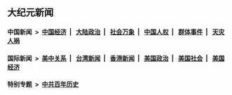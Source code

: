 ## 大纪元新闻

#### 中国新闻 &nbsp;>&nbsp; [中国经济](indexes/ncid283/README.md?10170045) &nbsp;| &nbsp; [大陆政治](indexes/ncid277/README.md?10170045) &nbsp;| &nbsp; [社会万象](indexes/ncid282/README.md?10170045) &nbsp;| &nbsp; [中国人权](indexes/ncid278/README.md?10170045) &nbsp;| &nbsp; [群体事件](indexes/ncid279/README.md?10170045) &nbsp;| &nbsp; [天灾人祸](indexes/ncid280/README.md?10170045)

#### 国际新闻 &nbsp;>&nbsp; [美中关系](indexes/nf1412576/README.md?10170045) &nbsp;| &nbsp; [台湾新闻](indexes/ncid1349361/README.md?10170045) &nbsp;| &nbsp; [香港新闻](indexes/ncid1349362/README.md?10170045) &nbsp;| &nbsp; [美国政治](indexes/ncid1078159/README.md?10170045) &nbsp;| &nbsp; [美国社会](indexes/ncid1078160/README.md?10170045) &nbsp;| &nbsp; [美国经济](indexes/ncid1078158/README.md?10170045)

#### 特别专题 &nbsp;>&nbsp; [中共百年历史](https://github.com/easy2view/epoch-special/blob/master/README.md?10170045)  
